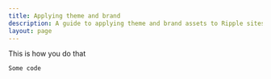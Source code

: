 ```yaml
---
title: Applying theme and brand
description: A guide to applying theme and brand assets to Ripple sites.
layout: page
---
```


This is how you do that

```js
Some code
```



